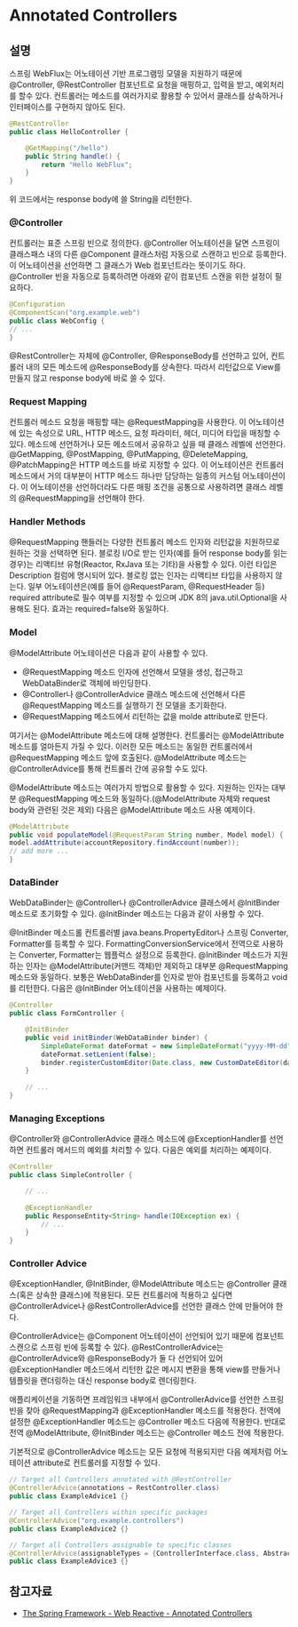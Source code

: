 # Annotated Controllers

## 설명
스프링 WebFlux는 어노테이션 기반 프로그램밍 모델을 지원하기 때문에 @Controller, @RestController 컴포넌트로 요청을 매핑하고, 입력을 받고, 예외처리를 할수 있다. 컨트롤러는 메소드를 여러가지로 활용할 수 있어서 클래스를 상속하거나 인터페이스를 구현하지 않아도 된다.
```java
@RestController
public class HelloController {

    @GetMapping("/hello")
    public String handle() {
        return "Hello WebFlux";
    }
}
```
위 코드에서는 response body에 쓸 String을 리턴한다.

### @Controller
컨트롤러는 표준 스프링 빈으로 정의한다. @Controller 어노테이션을 달면 스프링이 클래스패스 내의 다른 @Component 클래스처럼 자동으로 스캔하고 빈으로 등록한다. 이 어노테이션을 선언하면 그 클래스가 Web 컴포넌트라는 뜻이기도 하다.
@Controller 빈을 자동으로 등록하려면 아래와 같이 컴포넌트 스캔을 위한 설정이 필요하다.
```java
@Configuration
@ComponentScan("org.example.web")
public class WebConfig {
// ...
}
```
@RestController는 자체에 @Controller, @ResponseBody를 선언하고 있어, 컨트롤러 내의 모든 메소드에 @ResponseBody를 상속한다. 따라서 리턴값으로 View를 만들지 않고 response body에 바로 쓸 수 있다.

### Request Mapping
컨트롤러 메소드 요청을 매핑할 때는 @RequestMapping을 사용한다. 이 어노테이션에 있는 속성으로 URL, HTTP 메소드, 요청 파라미터, 헤더, 미디어 타입을 매칭할 수 있다. 메소드에 선언하거나 모든 메소드에서 공유하고 싶을 때 클래스 레벨에 선언한다.
@GetMapping, @PostMapping, @PutMapping, @DeleteMapping, @PatchMapping은 HTTP 메소드를 바로 지정할 수 있다. 이 어노테이션은 컨트롤러 메소드에서 거의 대부분이 HTTP 메소드 하나만 담당하는 일종의 커스텀 어노테이션이다. 이 어노테이션을 선언하더라도 다른 매핑 조건을 공통으로 사용하려면 클래스 레벨의 @RequestMapping을 선언해야 한다.

### Handler Methods
@RequestMapping 핸들러는 다양한 컨트롤러 메소드 인자와 리턴값을 지원하므로 원하는 것을 선택하면 된다.
블로킹 I/O로 받는 인자(예를 들어 response body를 읽는 경우)는 리액티브 유형(Reactor, RxJava 또는 기타)을 사용할 수 있다. 이런 타입은 Description 컬럼에 명시되어 있다. 블로킹 없는 인자는 리액티브 타입을 사용하지 않는다.
일부 어노테이션은(예를 들어 @RequestParam, @RequestHeader 등) required attribute로 필수 여부를 지정할 수 있으며 JDK 8의 java.util.Optional을 사용해도 된다. 효과는 required=false와 동일하다.

### Model
@ModelAttribute 어노테이션은 다음과 같이 사용할 수 있다.

- @RequestMapping 메소드 인자에 선언해서 모델을 생성, 접근하고 WebDataBinder로 객체에 바인딩한다.
- @Controller나 @ControllerAdvice 클래스 메소드에 선언해서 다른 @RequestMapping 메소드를 실행하기 전 모델을 초기화한다.
- @RequestMapping 메소드에서 리턴하는 값을 molde attribute로 만든다.

여기서는 @ModelAttribute 메소드에 대해 설명한다. 컨트롤러는 @ModelAttribute 메소드를 얼마든지 가질 수 있다. 이러한 모든 메소드는 동일한 컨트롤러에서 @RequestMapping 메소드 앞에 호출된다. @ModelAttribute 메소드는 @ControllerAdvice를 통해 컨트롤러 간에 공유할 수도 있다.

@ModelAttribute 메소드는 여러가지 방법으로 활용할 수 있다. 지원하는 인자는 대부분 @RequestMapping 메소드와 동일하다.(@ModelAttribute 자체와 request body와 관련된 것은 제외)
다음은 @ModelAttribute 메소드 사용 예제이다.
```java
@ModelAttribute
public void populateModel(@RequestParam String number, Model model) {
model.addAttribute(accountRepository.findAccount(number));
// add more ...
}
```

### DataBinder
WebDataBinder는 @Controller나 @ControllerAdvice 클래스에서 @InitBinder 메소드로 초기화할 수 있다.
@InitBinder 메소드는 다음과 같이 사용할 수 있다.

@InitBinder 메소드롤 컨트롤러별 java.beans.PropertyEditor나 스프링 Converter, Formatter를 등록할 수 있다.
FormattingConversionService에서 전역으로 사용하는 Converter, Formatter는 웹플럭스 설정으로 등록한다.
@InitBinder 메소드가 지원하는 인자는 @ModelAttribute(커맨드 객체)만 제외하고 대부분 @RequestMapping 메소드와 동일하다.
보통은 WebDataBinder를 인자로 받아 컴포넌트를 등록하고 void를 리턴한다. 다음은 @InitBinder 어노테이션을 사용하는 예제이다.

```java
@Controller
public class FormController {

    @InitBinder
    public void initBinder(WebDataBinder binder) {
        SimpleDateFormat dateFormat = new SimpleDateFormat("yyyy-MM-dd");
        dateFormat.setLenient(false);
        binder.registerCustomEditor(Date.class, new CustomDateEditor(dateFormat, false));
    }
 
    // ...
}
```

### Managing Exceptions
@Controller와 @ControllerAdvice 클래스 메소드에 @ExceptionHandler를 선언하면 컨트롤러 메서드의 예외를 처리할 수 있다. 다음은 예외를 처리하는 예제이다.

```java
@Controller
public class SimpleController {

    // ...
 
    @ExceptionHandler
    public ResponseEntity<String> handle(IOException ex) {
        // ...
    }
}
```

### Controller Advice
@ExceptionHandler, @InitBinder, @ModelAttribute 메소드는 @Controller 클래스(혹은 상속한 클래스)에 적용된다.
모든 컨트롤러에 적용하고 싶다면 @ControllerAdvice나 @RestControllerAdvice를 선언한 클래스 안에 만들어야 한다.

@ControllerAdvice는 @Component 어노테이션이 선언되어 있기 때문에 컴포넌트 스캔으로 스프링 빈에 등록할 수 있다.
@RestControllerAdvice는 @ControllerAdvice와 @ResponseBody가 둘 다 선언되어 있어 @ExceptionHandler 메소드에서 리턴한 값은 메시지 변환을 통해 view를 만들거나 템플릿을 랜더링하는 대신 response body로 렌더링한다.

애플리케이션을 기동하면 프레임워크 내부에서 @ControllerAdvice를 선언한 스프링 빈을 찾아 @RequestMapping과 @ExceptionHandler 메소드를 적용한다.
전역에 설정한 @ExceptionHandler 메소드는 @Controller 메소드 다음에 적용한다. 반대로 전역 @ModelAttribute, @InitBinder 메소드는 @Controller 메소드 전에 적용한다.

기본적으로 @ControllerAdvice 메소드는 모든 요청에 적용되지만 다음 예제처럼 어노테이션 attribute로 컨트롤러를 지정할 수 있다.

```java
// Target all Controllers annotated with @RestController
@ControllerAdvice(annotations = RestController.class)
public class ExampleAdvice1 {}

// Target all Controllers within specific packages
@ControllerAdvice("org.example.controllers")
public class ExampleAdvice2 {}

// Target all Controllers assignable to specific classes
@ControllerAdvice(assignableTypes = {ControllerInterface.class, AbstractController.class})
public class ExampleAdvice3 {}
```

## 참고자료
- [The Spring Framework - Web Reactive - Annotated Controllers](https://docs.spring.io/spring-framework/docs/5.3.27/reference/html/web-reactive.html#webflux-controller)